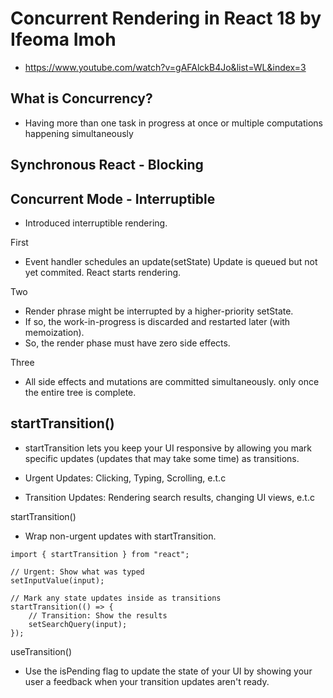 
# Concurrent Rendering in React 18 by Ifeoma Imoh

- https://www.youtube.com/watch?v=gAFAlckB4Jo&list=WL&index=3

## What is Concurrency?
- Having more than one task in progress at once or multiple computations happening simultaneously

## Synchronous React - Blocking

## Concurrent Mode - Interruptible

- Introduced interruptible rendering.

First
- Event handler schedules an update(setState) Update is queued but not yet commited. React starts rendering.

Two
- Render phrase might be interrupted by a higher-priority setState.
- If so, the work-in-progress is discarded and restarted later (with memoization).
- So, the render phase must have zero side effects.

Three
- All side effects and mutations are committed simultaneously. only once the entire tree is complete.

## startTransition()
- startTransition lets you keep your UI responsive by allowing you mark specific updates (updates that may take some time) as transitions.

- Urgent Updates: Clicking, Typing, Scrolling, e.t.c
- Transition Updates: Rendering search results, changing UI views, e.t.c

startTransition()
- Wrap non-urgent updates with startTransition.

```
import { startTransition } from "react";

// Urgent: Show what was typed
setInputValue(input);

// Mark any state updates inside as transitions
startTransition(() => {
	// Transition: Show the results
	setSearchQuery(input);
});

```

useTransition()
- Use the isPending flag to update the state of your UI by showing your user a feedback when your transition updates aren't ready.
